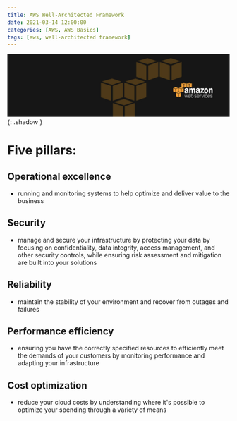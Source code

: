 ```yaml
---
title: AWS Well-Architected Framework
date: 2021-03-14 12:00:00
categories: [AWS, AWS Basics]
tags: [aws, well-architected framework]
---
```

<script defer data-domain="senad-d.github.io" src="https://plus.seki.pro/js/script.js"></script>
![](https://github.com/senad-d/senad-d.github.io/blob/main/_media/images/backgroun.png?raw=true){: .shadow }

# Five pillars:

## Operational excellence

-   running and monitoring systems to help optimize and deliver value to the business 

## Security

-   manage and secure your infrastructure by protecting your data by focusing on confidentiality, data integrity, access management, and other security controls, while ensuring risk assessment and mitigation are built into your solutions  

## Reliability

-   maintain the stability of your environment and recover from outages and failures  

## Performance efficiency

-   ensuring you have the correctly specified resources to efficiently meet the demands of your customers by monitoring performance and adapting your infrastructure

## Cost optimization

-   reduce your cloud costs by understanding where it's possible to optimize your spending through a variety of means
